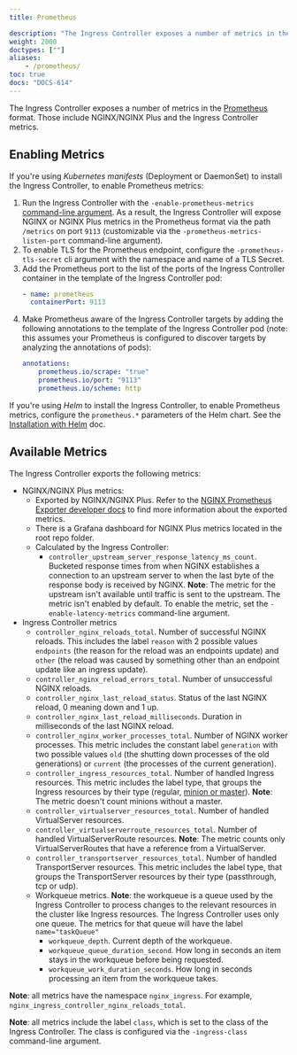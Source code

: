 ```yaml
---
title: Prometheus

description: "The Ingress Controller exposes a number of metrics in the Prometheus format."
weight: 2000
doctypes: [""]
aliases:
    - /prometheus/
toc: true
docs: "DOCS-614"
---
```



The Ingress Controller exposes a number of metrics in the [Prometheus](https://prometheus.io/) format. Those include NGINX/NGINX Plus and the Ingress Controller metrics.

## Enabling Metrics

If you're using *Kubernetes manifests* (Deployment or DaemonSet) to install the Ingress Controller, to enable Prometheus metrics:
1. Run the Ingress Controller with the `-enable-prometheus-metrics` [command-line argument](/nginx-ingress-controller/configuration/global-configuration/command-line-arguments). As a result, the Ingress Controller will expose NGINX or NGINX Plus metrics in the Prometheus format via the path `/metrics` on port `9113` (customizable via the `-prometheus-metrics-listen-port` command-line argument).
1. To enable TLS for the Prometheus endpoint, configure the `-prometheus-tls-secret` cli argument with the namespace and name of a TLS Secret.
1. Add the Prometheus port to the list of the ports of the Ingress Controller container in the template of the Ingress Controller pod:
    ```yaml
    - name: prometheus
      containerPort: 9113
    ```
1. Make Prometheus aware of the Ingress Controller targets by adding the following annotations to the template of the Ingress Controller pod (note: this assumes your Prometheus is configured to discover targets by analyzing the annotations of pods):
    ```yaml
    annotations:
        prometheus.io/scrape: "true"
        prometheus.io/port: "9113"
        prometheus.io/scheme: http
    ```

If you're using *Helm* to install the Ingress Controller, to enable Prometheus metrics, configure the `prometheus.*` parameters of the Helm chart. See the [Installation with Helm](/nginx-ingress-controller/installation/installation-with-helm) doc.

## Available Metrics
The Ingress Controller exports the following metrics:

* NGINX/NGINX Plus metrics:
  * Exported by NGINX/NGINX Plus. Refer to the [NGINX Prometheus Exporter developer docs](https://github.com/nginxinc/nginx-prometheus-exporter#exported-metrics) to find more information about the exported metrics.
  * There is a Grafana dashboard for NGINX Plus metrics located in the root repo folder.
  * Calculated by the Ingress Controller:
    * `controller_upstream_server_response_latency_ms_count`. Bucketed response times from when NGINX establishes a connection to an upstream server to when the last byte of the response body is received by NGINX. **Note**: The metric for the upstream isn't available until traffic is sent to the upstream. The metric isn't enabled by default. To enable the metric, set the `-enable-latency-metrics` command-line argument.
* Ingress Controller metrics
  * `controller_nginx_reloads_total`. Number of successful NGINX reloads. This includes the label `reason` with 2 possible values `endpoints` (the reason for the reload was an endpoints update) and `other` (the reload was caused by something other than an endpoint update like an ingress update).
  * `controller_nginx_reload_errors_total`. Number of unsuccessful NGINX reloads.
  * `controller_nginx_last_reload_status`. Status of the last NGINX reload, 0 meaning down and 1 up.
  * `controller_nginx_last_reload_milliseconds`. Duration in milliseconds of the last NGINX reload.
  * `controller_nginx_worker_processes_total`. Number of NGINX worker processes. This metric includes the constant label `generation` with two possible values `old` (the shutting down processes of the old generations) or `current` (the processes of the current generation).
  * `controller_ingress_resources_total`. Number of handled Ingress resources. This metric includes the label type, that groups the Ingress resources by their type (regular, [minion or master](/nginx-ingress-controller/configuration/ingress-resources/cross-namespace-configuration)). **Note**: The metric doesn't count minions without a master.
  * `controller_virtualserver_resources_total`. Number of handled VirtualServer resources.
  * `controller_virtualserverroute_resources_total`. Number of handled VirtualServerRoute resources. **Note**: The metric counts only VirtualServerRoutes that have a reference from a VirtualServer.
  * `controller_transportserver_resources_total`. Number of handled TransportServer resources. This metric includes the label type, that groups the TransportServer resources by their type (passthrough, tcp or udp).
  * Workqueue metrics. **Note**: the workqueue is a queue used by the Ingress Controller to process changes to the relevant resources in the cluster like Ingress resources. The Ingress Controller uses only one queue. The metrics for that queue will have the label `name="taskQueue"`
    * `workqueue_depth`. Current depth of the workqueue.
    * `workqueue_queue_duration_second`. How long in seconds an item stays in the workqueue before being requested.
    * `workqueue_work_duration_seconds`. How long in seconds processing an item from the workqueue takes.

**Note**: all metrics have the namespace `nginx_ingress`. For example, `nginx_ingress_controller_nginx_reloads_total`.

**Note**: all metrics include the label `class`, which is set to the class of the Ingress Controller. The class is configured via the `-ingress-class` command-line argument.
